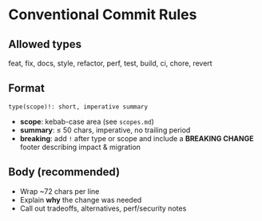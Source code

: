 # Conventional Commit Rules

## Allowed types

feat, fix, docs, style, refactor, perf, test, build, ci, chore, revert

## Format

`type(scope)!: short, imperative summary`

- **scope**: kebab-case area (see `scopes.md`)
- **summary**: ≤ 50 chars, imperative, no trailing period
- **breaking**: add `!` after type or scope and include a
  **BREAKING CHANGE** footer describing impact & migration

## Body (recommended)

- Wrap ~72 chars per line
- Explain **why** the change was needed
- Call out tradeoffs, alternatives, perf/security notes
